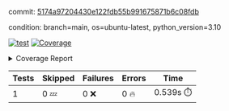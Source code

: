 commit: [5174a97204430e122fdb55b991675871b6c08fdb](https://github.com/rcmdnk/python-template/tree/5174a97204430e122fdb55b991675871b6c08fdb)

condition: branch=main, os=ubuntu-latest, python_version=3.10

[![test](https://github.com/rcmdnk/python-template/actions/workflows/test.yml/badge.svg)](https://github.com/rcmdnk/python-template/actions/runs/5228890589)
<a href="https://github.com/rcmdnk/python-template/blob/5174a97204430e122fdb55b991675871b6c08fdb/README.md"><img alt="Coverage" src="https://img.shields.io/badge/Coverage-100%25-brightgreen.svg" /></a><details><summary>Coverage Report </summary><table><tr><th>File</th><th>Stmts</th><th>Miss</th><th>Cover</th></tr><tbody><tr><td><b>TOTAL</b></td><td><b>1</b></td><td><b>0</b></td><td><b>100%</b></td></tr></tbody></table></details>

| Tests | Skipped | Failures | Errors | Time |
| ----- | ------- | -------- | -------- | ------------------ |
| 1 | 0 :zzz: | 0 :x: | 0 :fire: | 0.539s :stopwatch: |

